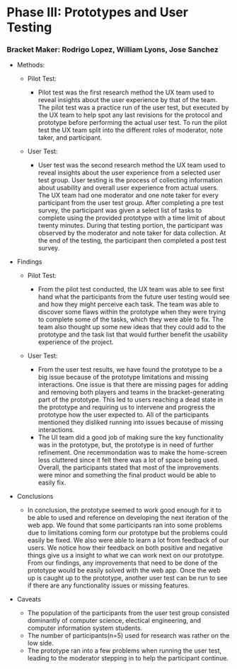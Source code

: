 # Phase III: Prototypes and User Testing

### Bracket Maker: Rodrigo Lopez, William Lyons, Jose Sanchez

+ Methods:
  + Pilot Test:
    + Pilot test was the first research method the UX team used to reveal insights about the user experience by that of the team. The pilot test was a practice run of the user test, but executed by the UX team to help spot any last revisions for the protocol and prototype before performing the actual user test. To run the pilot test the UX team split into the different roles of moderator, note taker, and participant.
    
  + User Test:
    + User test was the second research method the UX team used to reveal insights about the user experience from a selected user test group. User testing is the process of collecting information about usability and overall user experience from actual users. The UX team had one moderator and one note taker for every participant from the user test group. After completing a pre test survey, the participant was given a select list of tasks to complete using the provided prototype with a time limit of about twenty minutes. During that testing portion, the participant was observed by the moderator and note taker for data collection. At the end of the testing, the participant then completed a post test survey.
    
+ Findings
  + Pilot Test:
    + From the pilot test conducted, the UX team was able to see first hand what the participants from the future user testing would see and how they might perceive each task. The team was able to discover some flaws within the prototype when they were trying to complete some of the tasks, which they were able to fix. The team also thought up some new ideas that they could add to the prototype and the task list that would further benefit the usability experience of the project.
    
  + User Test:
    + From the user test results, we have found the prototype to be a big issue because of the prototype limitations and missing interactions. One issue is that there are missing pages for adding and removing both players and teams in the bracket-generating part of the prototype. This led to users reaching a dead state in the prototype and requiring us to intervene and progress the prototype how the user expected to. All of the participants mentioned they disliked running into issues because of missing interactions.
    + The UI team did a good job of making sure the key functionality was in the prototype, but, the prototype is in need of further refinement. One recemmondation was to make the home-screen less cluttered since it felt there was a lot of space being used. Overall, the participants stated that most of the improvements were minor and something the final product would be able to easily fix.
  
    
+ Conclusions
  + In conclusion, the prototype seemed to work good enough for it to be able to used and reference on developing the next iteration of the web app. We found that some participants ran into some problems due to limitations coming form our prototype but the problems could easily be fixed. We also were able to learn a lot from feedback of our users. We notice how their feedback on both positive and negative things give us a insight to what we can work next on our prototype. From our findings, any improvements that need to be done of the prototype would be easily solved with the web app. Once the web up is caught up to the prototype, another user test can be run to see if there are any functionality issues or missing features.  

  
+ Caveats
  + The population of the participants from the user test group consisted dominantly of computer science, electical engineering, and computer information system students.
  + The number of participants(n=5) used for research was rather on the low side.
  + The prototype ran into a few problems when running the user test, leading to the moderator stepping in to help the participant continue.

  

